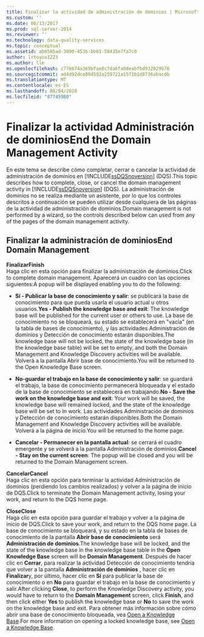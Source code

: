 ```yaml
---
title: Finalizar la actividad de administración de dominios | Microsoft Docs
ms.custom: ''
ms.date: 06/13/2017
ms.prod: sql-server-2014
ms.reviewer: ''
ms.technology: data-quality-services
ms.topic: conceptual
ms.assetid: ab6505ad-3090-453b-bb01-58435e7fa7c0
author: lrtoyou1223
ms.author: lle
ms.openlocfilehash: c776674a369bfae8c7da6fa0deabfbd932029570
ms.sourcegitcommit: ad4d92dce894592a259721a1571b1d8736abacdb
ms.translationtype: MT
ms.contentlocale: es-ES
ms.lasthandoff: 08/04/2020
ms.locfileid: "87745980"
---
```

# <a name="end-the-domain-management-activity"></a><span data-ttu-id="ab7da-102">Finalizar la actividad Administración de dominios</span><span class="sxs-lookup"><span data-stu-id="ab7da-102">End the Domain Management Activity</span></span>
  <span data-ttu-id="ab7da-103">En este tema se describe cómo completar, cerrar o cancelar la actividad de administración de dominios en [!INCLUDE[ssDQSnoversion](../includes/ssdqsnoversion-md.md)] (DQS).</span><span class="sxs-lookup"><span data-stu-id="ab7da-103">This topic describes how to complete, close, or cancel the domain management activity in [!INCLUDE[ssDQSnoversion](../includes/ssdqsnoversion-md.md)] (DQS).</span></span> <span data-ttu-id="ab7da-104">La administración de dominios no se realiza mediante un asistente, por lo que los controles descritos a continuación se pueden utilizar desde cualquiera de las páginas de la actividad de administración de dominios.</span><span class="sxs-lookup"><span data-stu-id="ab7da-104">Domain management is not performed by a wizard, so the controls described below can used from any of the pages of the domain management activity.</span></span>  
  
## <a name="end-domain-management"></a><span data-ttu-id="ab7da-105">Finalizar la administración de dominios</span><span class="sxs-lookup"><span data-stu-id="ab7da-105">End Domain Management</span></span>  
 <span data-ttu-id="ab7da-106">**Finalizar**</span><span class="sxs-lookup"><span data-stu-id="ab7da-106">**Finish**</span></span>  
 <span data-ttu-id="ab7da-107">Haga clic en esta opción para finalizar la administración de dominios.</span><span class="sxs-lookup"><span data-stu-id="ab7da-107">Click to complete domain management.</span></span> <span data-ttu-id="ab7da-108">Aparecerá un cuadro con las opciones siguientes:</span><span class="sxs-lookup"><span data-stu-id="ab7da-108">A popup will be displayed enabling you to do the following:</span></span>  
  
-   <span data-ttu-id="ab7da-109">**Sí - Publicar la base de conocimiento y salir**: se publicará la base de conocimiento para que pueda usarla el usuario actual u otros usuarios.</span><span class="sxs-lookup"><span data-stu-id="ab7da-109">**Yes - Publish the knowledge base and exit**: The knowledge base will be published for the current user or others to use.</span></span> <span data-ttu-id="ab7da-110">La base de conocimiento no se bloqueará, su estado se establecerá en "vacía" (en la tabla de bases de conocimiento), y las actividades Administración de dominios y Detección de conocimiento estarán disponibles.</span><span class="sxs-lookup"><span data-stu-id="ab7da-110">The knowledge base will not be locked, the state of the knowledge base (in the knowledge base table) will be set to empty, and both the Domain Management and Knowledge Discovery activities will be available.</span></span> <span data-ttu-id="ab7da-111">Volverá a la pantalla Abrir base de conocimiento.</span><span class="sxs-lookup"><span data-stu-id="ab7da-111">You will be returned to the Open Knowledge Base screen.</span></span>  
  
-   <span data-ttu-id="ab7da-112">**No-guardar el trabajo en la base de conocimiento y salir**: se guardará el trabajo, la base de conocimiento permanecerá bloqueada y el estado de la base de conocimiento se establecerá en trabajando.</span><span class="sxs-lookup"><span data-stu-id="ab7da-112">**No - Save the work on the knowledge base and exit**: Your work will be saved, the knowledge base will remained locked, and the state of the knowledge base will be set to In work.</span></span> <span data-ttu-id="ab7da-113">Las actividades Administración de dominios y Detección de conocimiento estarán disponibles.</span><span class="sxs-lookup"><span data-stu-id="ab7da-113">Both the Domain Management and Knowledge Discovery activities will be available.</span></span> <span data-ttu-id="ab7da-114">Volverá a la página de inicio.</span><span class="sxs-lookup"><span data-stu-id="ab7da-114">You will be returned to the home page.</span></span>  
  
-   <span data-ttu-id="ab7da-115">**Cancelar - Permanecer en la pantalla actual**: se cerrará el cuadro emergente y se volverá a la pantalla Administración de dominios.</span><span class="sxs-lookup"><span data-stu-id="ab7da-115">**Cancel - Stay on the current screen**: The popup will be closed and you will be returned to the Domain Management screen.</span></span>  
  
 <span data-ttu-id="ab7da-116">**Cancelar**</span><span class="sxs-lookup"><span data-stu-id="ab7da-116">**Cancel**</span></span>  
 <span data-ttu-id="ab7da-117">Haga clic en esta opción para terminar la actividad Administración de dominios (perdiendo los cambios realizados) y volver a la página de inicio de DQS.</span><span class="sxs-lookup"><span data-stu-id="ab7da-117">Click to terminate the Domain Management activity, losing your work, and return to the DQS home page.</span></span>  
  
 <span data-ttu-id="ab7da-118">**Close**</span><span class="sxs-lookup"><span data-stu-id="ab7da-118">**Close**</span></span>  
 <span data-ttu-id="ab7da-119">Haga clic en esta opción para guardar el trabajo y volver a la página de inicio de DQS.</span><span class="sxs-lookup"><span data-stu-id="ab7da-119">Click to save your work, and return to the DQS home page.</span></span> <span data-ttu-id="ab7da-120">La base de conocimiento se bloqueará, y su estado en la tabla de bases de conocimiento de la pantalla **Abrir base de conocimiento** será **Administración de dominios**.</span><span class="sxs-lookup"><span data-stu-id="ab7da-120">The knowledge base will be locked, and the state of the knowledge base in the knowledge base table in the **Open Knowledge Base** screen will be **Domain Management**.</span></span> <span data-ttu-id="ab7da-121">Después de hacer clic en **Cerrar**, para realizar la actividad Detección de conocimiento tendría que volver a la pantalla **Administración de dominios** , hacer clic en **Finalizar**y, por último, hacer clic en **Sí** para publicar la base de conocimiento o en **No** para guardar el trabajo en la base de conocimiento y salir.</span><span class="sxs-lookup"><span data-stu-id="ab7da-121">After clicking **Close**, to perform the Knowledge Discovery activity, you would have to return to the **Domain Management** screen, click **Finish**, and then click either **Yes** to publish the knowledge base or **No** to save the work on the knowledge base and exit.</span></span>  <span data-ttu-id="ab7da-122">Para obtener más información sobre cómo abrir una base de conocimiento bloqueada, vea [Open a Knowledge Base](../../2014/data-quality-services/open-a-knowledge-base.md).</span><span class="sxs-lookup"><span data-stu-id="ab7da-122">For more information on opening a locked knowledge base, see [Open a Knowledge Base](../../2014/data-quality-services/open-a-knowledge-base.md).</span></span>  
  
  
